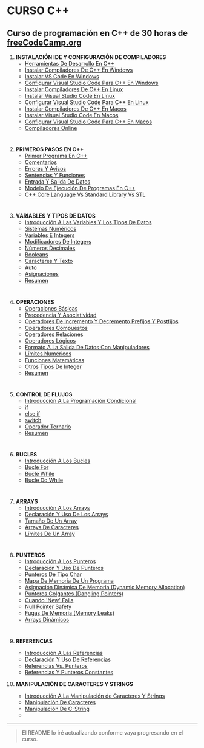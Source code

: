 # CURSO C++
## Curso de programación en C++ de 30 horas de [freeCodeCamp.org](https://www.freecodecamp.org/)

1. **INSTALACIÓN IDE Y CONFIGURACIÓN DE COMPILADORES**
    - [Herramientas De Desarrollo En C++](https://youtu.be/8jLOx1hD3_o?t=272)
    - [Instalar Compiladores De C++ En Windows](https://youtu.be/8jLOx1hD3_o?t=666)
    - [Instalar VS Code En Windows](https://youtu.be/8jLOx1hD3_o?t=1467)
    - [Configurar Visual Studio Code Para C++ En Windows](https://youtu.be/8jLOx1hD3_o?t=1680)
    - [Instalar Compiladores De C++ En Linux](https://youtu.be/8jLOx1hD3_o?t=3447)
    - [Instalar Visual Studio Code En Linux](https://youtu.be/8jLOx1hD3_o?t=3842)
    - [Configurar Visual Studio Code Para C++ En Linux](https://youtu.be/8jLOx1hD3_o?t=4060)
    - [Instalar Compiladores De C++ En Macos](https://youtu.be/8jLOx1hD3_o?t=4965)
    - [Instalar Visual Studio Code En Macos](https://youtu.be/8jLOx1hD3_o?t=5287)
    - [Configurar Visual Studio Code Para C++ En Macos](https://youtu.be/8jLOx1hD3_o?t=5416)
    - [Compiladores Online](https://youtu.be/8jLOx1hD3_o?t=5737)
#
2. **PRIMEROS PASOS EN C++**
    - [Primer Programa En C++](https://youtu.be/8jLOx1hD3_o?t=6181)
    - [Comentarios](https://youtu.be/8jLOx1hD3_o?t=6956)
    - [Errores Y Avisos](https://youtu.be/8jLOx1hD3_o?t=7316)
    - [Sentencias Y Funciones](https://youtu.be/8jLOx1hD3_o?t=7992)
    - [Entrada Y Salida De Datos](https://youtu.be/8jLOx1hD3_o?t=9094)
    - [Modelo De Ejecución De Programas En C++](https://youtu.be/8jLOx1hD3_o?t=10197)
    - [C++ Core Language Vs Standard Library Vs STL](https://youtu.be/8jLOx1hD3_o?t=10602)
#
3. **VARIABLES Y TIPOS DE DATOS**
    - [Introducción A Las Variables Y Los Tipos De Datos](https://youtu.be/8jLOx1hD3_o?t=10847)
    - [Sistemas Numéricos](https://youtu.be/8jLOx1hD3_o?t=11105)
    - [Variables E Integers](https://youtu.be/8jLOx1hD3_o?t=12112)
    - [Modificadores De Integers](https://youtu.be/8jLOx1hD3_o?t=13244)
    - [Números Decimales](https://youtu.be/8jLOx1hD3_o?t=14040)
    - [Booleans](https://youtu.be/8jLOx1hD3_o?t=15399)
    - [Caracteres Y Texto](https://youtu.be/8jLOx1hD3_o?t=15889)
    - [Auto](https://youtu.be/8jLOx1hD3_o?t=16326)
    - [Asignaciones](https://youtu.be/8jLOx1hD3_o?t=16686)
    - [Resumen](https://youtu.be/8jLOx1hD3_o?t=17142)
#
4. **OPERACIONES**
    - [Operaciones Básicas](https://youtu.be/8jLOx1hD3_o?t=17251)
    - [Precedencia Y Asociatividad](https://youtu.be/8jLOx1hD3_o?t=17881)
    - [Operadores De Incremento Y Decremento Prefijos Y Postfijos](https://youtu.be/8jLOx1hD3_o?t=18726)
    - [Operadores Compuestos](https://youtu.be/8jLOx1hD3_o?t=19402)
    - [Operadores Relaciones](https://youtu.be/8jLOx1hD3_o?t=19903)
    - [Operadores Lógicos](https://youtu.be/8jLOx1hD3_o?t=20451)
    - [Formato A La Salida De Datos Con Manipuladores](https://youtu.be/8jLOx1hD3_o?t=21369)
    - [Límites Numéricos](https://youtu.be/8jLOx1hD3_o?t=23606)
    - [Funciones Matemáticas](https://youtu.be/8jLOx1hD3_o?t=24071)
    - [Otros Tipos De Integer](https://youtu.be/8jLOx1hD3_o?t=24864)
    - [Resumen](https://youtu.be/8jLOx1hD3_o?t=25181)
#
5. **CONTROL DE FLUJOS**
    - [Introducción A La Programación Condicional](https://youtu.be/8jLOx1hD3_o?t=25319)
    - [if](https://youtu.be/8jLOx1hD3_o?t=25410)
    - [else if](https://youtu.be/8jLOx1hD3_o?t=26449)
    - [switch](https://youtu.be/8jLOx1hD3_o?t=26926)
    - [Operador Ternario](https://youtu.be/8jLOx1hD3_o?t=27765)
    - [Resumen](https://youtu.be/8jLOx1hD3_o?t=28340)
#
6. **BUCLES**
    - [Introducción A Los Bucles](https://youtu.be/8jLOx1hD3_o?t=28429)
    - [Bucle For](https://youtu.be/8jLOx1hD3_o?t=28520)
    - [Bucle While](https://youtu.be/8jLOx1hD3_o?t=30321)
    - [Bucle Do While](https://youtu.be/8jLOx1hD3_o?t=31014)
#
7. **ARRAYS**
    - [Introducción A Los Arrays](https://youtu.be/8jLOx1hD3_o?t=31628)
    - [Declaración Y Uso De Los Arrays](https://youtu.be/8jLOx1hD3_o?t=31725)
    - [Tamaño De Un Array](https://youtu.be/8jLOx1hD3_o?t=33353)
    - [Arrays De Caracteres](https://youtu.be/8jLOx1hD3_o?t=34004)
    - [Límites De Un Array](https://youtu.be/8jLOx1hD3_o?t=35206)
#
8. **PUNTEROS**
    - [Introducción A Los Punteros](https://youtu.be/8jLOx1hD3_o?t=35604s)
    - [Declaración Y Uso De Punteros](https://youtu.be/8jLOx1hD3_o?t=35764s)
    - [Punteros De Tipo Char](https://youtu.be/8jLOx1hD3_o?t=36889s)
    - [Mapa De Memoria De Un Programa](https://youtu.be/8jLOx1hD3_o?t=37647s)
    - [Asignación Dinámica De Memoria (Dynamic Memory Allocation)](https://youtu.be/8jLOx1hD3_o?t=38191s)
    - [Punteros Colgantes (Dangling Pointers)](https://youtu.be/8jLOx1hD3_o?t=39945s)
    - [Cuando 'New' Falla](https://youtu.be/8jLOx1hD3_o?t=41055s)
    - [Null Pointer Safety](https://youtu.be/8jLOx1hD3_o?t=41881s)
    - [Fugas De Memoria (Memory Leaks)](https://youtu.be/8jLOx1hD3_o?t=42318s)
    - [Arrays Dinámicos](https://youtu.be/8jLOx1hD3_o?t=42945s)
#
9. **REFERENCIAS**
    - [Introducción A Las Referencias](https://youtu.be/8jLOx1hD3_o?t=43865s)
    - [Declaración Y Uso De Referencias](https://youtu.be/8jLOx1hD3_o?t=43918s)
    - [Referencias Vs. Punteros](https://youtu.be/8jLOx1hD3_o?t=44549s)
    - [Referencias Y Punteros Constantes](https://youtu.be/8jLOx1hD3_o?t=45446s)
	
9. **MANIPULACIÓN DE CARACTERES Y STRINGS**
    - [Introducción A La Manipulación de Caracteres Y Strings](https://youtu.be/8jLOx1hD3_o?t=45870s)
	- [Manipulación De Caracteres](https://youtu.be/8jLOx1hD3_o?t=45985s)
	- [Manipulación De C-String](https://youtu.be/8jLOx1hD3_o?t=47369s)
	- []()
<!-- Seguir actualizando el README -->

---
> El README lo iré actualizando conforme vaya progresando en el curso.
